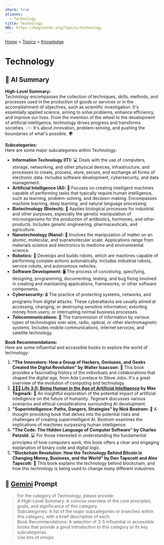 ```yaml
---
share: true
aliases:
  - Technology
title: Technology
URL: https://bagrounds.org/topics/technology
---
```

[Home](../index.md) > [Topics](./index.md) > [Knowledge](./a-hierarchical-view-of-human-knowledge.md)  
# Technology  
## 🤖 AI Summary  
**High-Level Summary:**  
Technology encompasses the collection of techniques, skills, methods, and processes used in the production of goods or services or in the accomplishment of objectives, such as scientific investigation. It's essentially applied science, aiming to solve problems, enhance efficiency, and improve our lives. From the invention of the wheel to the development of artificial intelligence, technology drives progress and transforms societies. 💡✨ It's about innovation, problem-solving, and pushing the boundaries of what's possible. 🌍  
  
**Subcategories:**  
Here are some major subcategories within Technology:  
  
* **Information Technology (IT):** 💻 Deals with the use of computers, storage, networking, and other physical devices, infrastructure, and processes to create, process, store, secure, and exchange all forms of electronic data. Includes software development, cybersecurity, and data management.  
* **Artificial Intelligence (AI):** 🤖 Focuses on creating intelligent machines capable of performing tasks that typically require human intelligence, such as learning, problem-solving, and decision-making. Encompasses machine learning, deep learning, and natural language processing.  
* **Biotechnology (Biotech):** 🧬 Applies biological processes for industrial and other purposes, especially the genetic manipulation of microorganisms for the production of antibiotics, hormones, and other products. Includes genetic engineering, pharmaceuticals, and agriculture.  
* **Nanotechnology (Nano):** 🔬 Involves the manipulation of matter on an atomic, molecular, and supramolecular scale. Applications range from materials science and electronics to medicine and environmental science.  
* **Robotics:** 🤖 Develops and builds robots, which are machines capable of performing complex actions automatically. Includes industrial robots, service robots, and autonomous vehicles.  
* **Software Development:** 🖥️ The process of conceiving, specifying, designing, programming, documenting, testing, and bug fixing involved in creating and maintaining applications, frameworks, or other software components.  
* **Cybersecurity:** 🔒 The practice of protecting systems, networks, and programs from digital attacks. These cyberattacks are usually aimed at accessing, changing, or destroying sensitive information; extorting money from users; or interrupting normal business processes.  
* **Telecommunications:** 📡 The transmission of information by various types of technologies over wire, radio, optical, or other electromagnetic systems. Includes mobile communications, internet services, and satellite technology.  
  
**Book Recommendations:**  
Here are some influential and accessible books to explore the world of technology:  
  
1.  **"The Innovators: How a Group of Hackers, Geniuses, and Geeks Created the Digital Revolution" by Walter Isaacson:** 📖 This book provides a fascinating history of the individuals and collaborations that shaped the digital age, from Ada Lovelace to Steve Jobs. It's a great overview of the evolution of computing and technology.  
2.  **[🧬👥💾 Life 3.0: Being Human in the Age of Artificial Intelligence](../books/life-3-0.md) by Max Tegmark:** 🧠 An insightful exploration of the potential impact of artificial intelligence on the future of humanity. Tegmark discusses various scenarios and ethical considerations surrounding AI development.  
3.  **"Superintelligence: Paths, Dangers, Strategies" by Nick Bostrom:** 🤯 A thought-provoking book that delves into the potential risks and challenges of creating superintelligent AI. Bostrom examines the implications of machines surpassing human intelligence.  
4.  **"The Code: The Hidden Language of Computer Software" by Charles Petzold:** 💻 For those interested in understanding the fundamental principles of how computers work, this book offers a clear and engaging explanation of binary code and digital logic.  
5.  **"Blockchain Revolution: How the Technology Behind Bitcoin Is Changing Money, Business, and the World" by Don Tapscott and Alex Tapscott:** 🔗 This book explains the technology behind blockchain, and how this technology is being used to change many different industries.  
  
## 💬 [Gemini](https://gemini.google.com/app) Prompt  
> For the category of Technology, please provide:  
A High-Level Summary: A concise overview of the core principles, goals, and significance of this category.  
Subcategories: A list of the major subcategories or branches within this category, with a brief description of each.  
Book Recommendations: A selection of 3-5 influential or accessible books that provide a good introduction to this category or its key subcategories.  
Use lots of emojis.